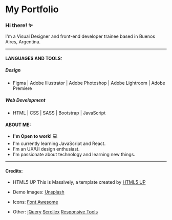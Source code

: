 # My Portfolio

### Hi there! ✨
I'm a Visual Designer and front-end developer trainee based in Buenos Aires, Argentina.

___

#### LANGUAGES AND TOOLS:

##### Design

- Figma | Adobe Illustrator | Adobe Photoshop | Adobe Lightroom | Adobe Premiere 

##### Web Development

- HTML | CSS | SASS | Bootstrap | JavaScript

#### ABOUT ME: 
- **I'm Open to work!** 💻
- I'm currently learning JavaScript and React.
- I'm an UX/UI design enthusiast.
- I'm passionate about technology and learning new things.

___

#### Credits:

- HTML5 UP 
        This is Massively, a template created by [HTML5 UP](html5up.net)

- Demo Images:
        [Unsplash](https://unsplash.com/)

- Icons:
	    [Font Awesome](fontawesome.io)

- Other:
	    [jQuery](jquery.com)
	    [Scrollex](github.com/ajlkn/jquery.scrollex)
	    [Responsive Tools](github.com/ajlkn/responsive-tools)
